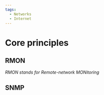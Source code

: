 ```yaml
---
tags:
  - Networks
  - Internet
---
```

# Core principles
## RMON
_RMON stands for Remote-network MONitoring_

## SNMP
